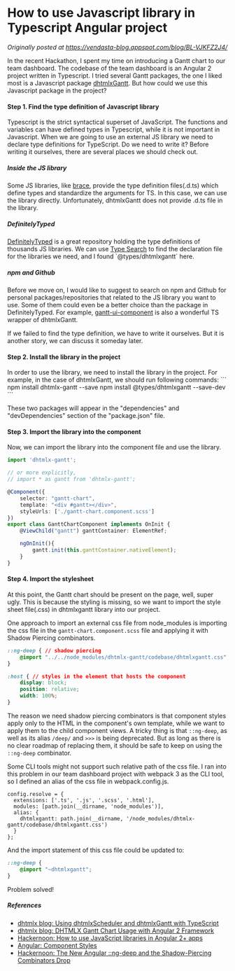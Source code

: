 <h1>How to use Javascript library in Typescript Angular project</h1>

*Originally posted at https://vendasta-blog.appspot.com/blog/BL-VJKFZ2J4/*

In the recent Hackathon, I spent my time on introducing a Gantt chart to our team dashboard. The codebase of the team dashboard is an Angular 2 project written in Typescript. I tried several Gantt packages, the one I liked most is a Javascript package <a href="https://dhtmlx.com/docs/products/dhtmlxGantt/" target="_blank">dhtmlxGantt</a>. But how could we use this Javascript package in the project?

<h4>Step 1. Find the type definition of Javascript library</h4>
Typescript is the strict syntactical superset of JavaScript. The functions and variables can have defined types in Typescript, while it is not important in Javascript. When we are going to use an external JS library we need to declare type definitions for TypeScript. Do we need to write it? Before writing it ourselves, there are several places we should check out.

<h5>Inside the JS library</h5>
Some JS libraries, like <a href="https://github.com/thlorenz/brace" target="_blank">brace</a>, provide the type definition files(.d.ts) which define types and standardize the arguments for TS. In this case, we can use the library directly. 
Unfortunately, dhtmlxGantt does not provide .d.ts file in the library.

<h5>DefinitelyTyped</h5>
<a href="https://github.com/DefinitelyTyped/DefinitelyTyped" target="_blank">DefinitelyTyped</a> is a great repository holding the type definitions of thousands JS libraries. We can use <a href="https://microsoft.github.io/TypeSearch/" target="_blank">Type Search</a> to find the declaration file for the libraries we need, and I found `@types/dhtmlxgantt` here.

<h5>npm and Github</h5>
Before we move on, I would like to suggest to search on npm and Github for personal packages/repositories that related to the JS library you want to use. Some of them could even be a better choice than the package in DefinitelyTyped. 
For example, <a href="https://github.com/dking3876/gantt-ui-component" target="_blank">gantt-ui-component</a> is also a wonderful TS wrapper of dhtmlxGantt.

If we failed to find the type definition, we have to write it ourselves. But it is another story, we can discuss it someday later.

<h4>Step 2. Install the library in the project</h4>
In order to use the library, we need to install the library in the project. For example, in the case of dhtmlxGantt, we should run following commands:
```
npm install dhtmlx-gantt --save
npm install @types/dhtmlxgantt --save-dev
```

These two packages will appear in the "dependencies" and "devDependencies" section of the "package.json" file.

<h4>Step 3. Import the library into the component</h4>
Now, we can import the library into the component file and use the library.

```typescript
import 'dhtmlx-gantt';

// or more explicitly,
// import * as gantt from 'dhtmlx-gantt';

@Component({
    selector: "gantt-chart",
    template: "<div #gantt></div>",
    styleUrls: ['./gantt-chart.component.scss']
})
export class GanttChartComponent implements OnInit {
    @ViewChild("gantt") ganttContainer: ElementRef;

    ngOnInit(){
        gantt.init(this.ganttContainer.nativeElement);
    }
}
```


<h4>Step 4. Import the stylesheet</h4>
At this point, the Gantt chart should be present on the page, well, super ugly. This is because the styling is missing, so we want to import the style sheet file(.css) in dhtmlxgantt library into our project.

One approach to import an external css file from node_modules is importing the css file in the `gantt-chart.component.scss` file and applying it with Shadow Piercing combinators.

```css
::ng-deep { // shadow piercing
    @import "../../node_modules/dhtmlx-gantt/codebase/dhtmlxgantt.css";
}

:host { // styles in the element that hosts the component
    display: block;
    position: relative;
    width: 100%;
}
```

The reason we need shadow piercing combinators is that component styles apply only to the HTML in the component's own template, while we want to apply them to the child component views. A tricky thing is that `::ng-deep`, as well as its alias `/deep/` and `>>>` is being deprecated. But as long as there is no clear roadmap of replacing them, it should be safe to keep on using the `::ng-deep` combinator.

Some CLI tools might not support such relative path of the css file. I ran into this problem in our team dashboard project with webpack 3 as the CLI tool, so I defined an alias of the css file in webpack.config.js.

```
config.resolve = {
  extensions: ['.ts', '.js', '.scss', '.html'],
  modules: [path.join(__dirname, 'node_modules')],
  alias: {
    dhtmlxgantt: path.join(__dirname, '/node_modules/dhtmlx-gantt/codebase/dhtmlxgantt.css')
  }
};
```

And the import statement of this css file could be updated to:

```css
::ng-deep {
    @import "~dhtmlxgantt";
}
```

Problem solved!


<h5>References</h5>
<ul>
	<li><a href="https://dhtmlx.com/blog/using-dhtmlxscheduler-and-dhtmlxgantt-with-typescript/" target="_blank">dhtmlx blog: Using dhtmlxScheduler and dhtmlxGantt with TypeScript</a></li>
	<li><a href="https://dhtmlx.com/blog/dhtmlx-gantt-chart-usage-angularjs-2-framework/" target="_blank">dhtmlx blog: DHTMLX Gantt Chart Usage with Angular 2 Framework</a></li>
	<li><a href="https://hackernoon.com/how-to-use-javascript-libraries-in-angular-2-apps-ff274ba601af" target="_blank">Hackernoon: How to use JavaScript libraries in Angular 2+ apps</a></li>
	<li><a href="https://angular.io/guide/component-styles" target="_blank">Angular: Component Styles</a></li>
	<li><a href="https://hackernoon.com/the-new-angular-ng-deep-and-the-shadow-piercing-combinators-deep-and-drop-4b088dbe459" target="_blank">Hackernoon: The New Angular ::ng-deep and the Shadow-Piercing Combinators Drop</a></li>

</ul>
